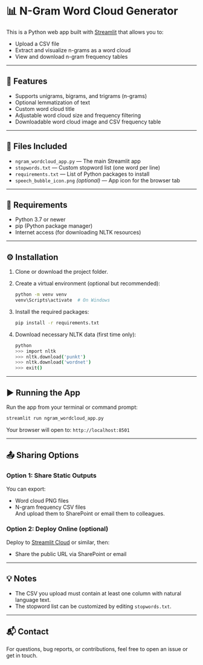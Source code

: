 # 📊 N-Gram Word Cloud Generator

This is a Python web app built with [Streamlit](https://streamlit.io) that allows you to:
- Upload a CSV file
- Extract and visualize n-grams as a word cloud
- View and download n-gram frequency tables

---

## 🚀 Features

- Supports unigrams, bigrams, and trigrams (n-grams)
- Optional lemmatization of text
- Custom word cloud title
- Adjustable word cloud size and frequency filtering
- Downloadable word cloud image and CSV frequency table

---

## 📁 Files Included

- `ngram_wordcloud_app.py` — The main Streamlit app
- `stopwords.txt` — Custom stopword list (one word per line)
- `requirements.txt` — List of Python packages to install
- `speech_bubble_icon.png` *(optional)* — App icon for the browser tab

---

## 🧰 Requirements

- Python 3.7 or newer
- pip (Python package manager)
- Internet access (for downloading NLTK resources)

---

## ⚙️ Installation

1. Clone or download the project folder.

2. Create a virtual environment (optional but recommended):

   ```bash
   python -m venv venv
   venv\Scripts\activate  # On Windows
   ```

3. Install the required packages:

   ```bash
   pip install -r requirements.txt
   ```

4. Download necessary NLTK data (first time only):

   ```bash
   python
   >>> import nltk
   >>> nltk.download('punkt')
   >>> nltk.download('wordnet')
   >>> exit()
   ```

---

## ▶️ Running the App

Run the app from your terminal or command prompt:

```bash
streamlit run ngram_wordcloud_app.py
```

Your browser will open to: `http://localhost:8501`

---

## 📤 Sharing Options

### Option 1: Share Static Outputs
You can export:
- Word cloud PNG files
- N-gram frequency CSV files  
And upload them to SharePoint or email them to colleagues.

### Option 2: Deploy Online (optional)
Deploy to [Streamlit Cloud](https://streamlit.io/cloud) or similar, then:
- Share the public URL via SharePoint or email

---

## 💡 Notes

- The CSV you upload must contain at least one column with natural language text.
- The stopword list can be customized by editing `stopwords.txt`.

---

## 📬 Contact

For questions, bug reports, or contributions, feel free to open an issue or get in touch.
